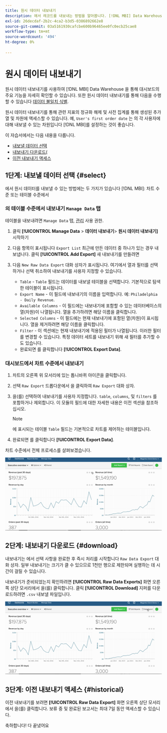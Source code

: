 ```yaml
---
title: 원시 데이터 내보내기
description: 에서 레코드를 내보내는 방법을 알아봅니다. [!DNL MBI] Data Warehouse 을 통해 대시보드의 주요 기능을 자세히 확인할 수 있습니다.
exl-id: 26decdaf-2b2c-4ca2-b3d5-0386892662e8
source-git-commit: 03a5161930cafcbe600b96465ee0fc0ecb25cae8
workflow-type: tm+mt
source-wordcount: '494'
ht-degree: 0%

---
```


# 원시 데이터 내보내기

원시 데이터 내보내기를 사용하여 [!DNL MBI] Data Warehouse 을 통해 대시보드의 주요 기능을 자세히 확인할 수 있습니다. 또한 원시 데이터 내보내기를 통해 다음을 수행할 수 있습니다 [데이터 불일치 식별](https://support.magento.com/hc/en-us/articles/360016730631).

원시 데이터 내보내기를 통해 관련 지표의 정규화 해제 및 사전 집계를 통해 생성된 추가 열 및 차원에 액세스할 수 있습니다. 예, `User's first order date` 는 의 각 사용자에 대해 내보낼 수 있는 차원입니다 [!DNL MBI]를 설정하는 것이 좋습니다.

이 자습서에서는 다음 내용을 다룹니다.

* [내보낼 데이터 선택](#select)
* [내보내기 다운로드(](#download)
* [이전 내보내기 액세스](#historical)

## 1단계: 내보낼 데이터 선택 {#select}

에서 원시 데이터를 내보낼 수 있는 방법에는 두 가지가 있습니다 [!DNL MBI]: 차트 수준 또는 테이블 수준에서

### 의 테이블 수준에서 내보내기 `Manage Data` 탭

테이블을 내보내려면 `Manage Data` 탭, [관리](../administrator/user-management/user-management.md) 사용 권한.

1. 클릭 **[!UICONTROL Manage Data** > **&#x200B;데이터 내보내기&#x200B;**> **원시 데이터 내보내기]** 시작하기
1. 다음 항목이 표시됩니다 `Export List` 최근에 만든 데이터 중 하나가 있는 경우 내보냅니다. 클릭 **[!UICONTROL Add Export]** 새 내보내기를 만들려면
1. 다음 `New Raw Data Export` 대화 상자가 표시됩니다. 여기에서 열과 필터를 선택하거나 선택 취소하여 내보내기를 사용자 지정할 수 있습니다.

   * `Table` - `Table` 필드는 데이터를 내보낼 테이블을 선택합니다. 기본적으로 탐색한 테이블이 표시됩니다.
   * `Export Name` - 이 필드에 내보내기의 이름을 입력합니다. 예: `Philadelphia - Daily Revenue`.
   * `Available Columns` - 이 필드에는 내보내기에 포함할 수 있는 데이터베이스의 열(차원)이 나열됩니다. 열을 추가하려면 해당 이름을 클릭합니다.
   * `Selected Columns` - 이 필드에는 현재 내보내기에 포함된 열(차원)이 표시됩니다. 열을 제거하려면 해당 이름을 클릭합니다.
   * `Filter` - 이 섹션에는 현재 내보내기에 적용된 필터가 나열됩니다. 이러한 필터를 변경할 수 있습니다. 특정 데이터 세트를 내보내기 위해 새 필터를 추가할 수도 있습니다.
   * 완료되면 를 클릭합니다 **[!UICONTROL Export Data]**.

### 대시보드에서 차트 수준에서 내보내기

1. 차트의 오른쪽 위 모서리에 있는 톱니바퀴 아이콘을 클릭합니다.
1. 선택 `Raw Export` 드롭다운에서 을 클릭하여 `Raw Export` 대화 상자.
1. 을(를) 선택하여 내보내기를 사용자 지정합니다. `table`, `columns`, 및 `filters` 를 포함하거나 제외합니다. 이 모듈의 필드에 대한 자세한 내용은 이전 섹션을 참조하십시오.
   >[!NOTE]
   >
   >에 표시되는 테이블 `Table` 필드는 기본적으로 차트를 제어하는 테이블입니다.

1. 완료되면 를 클릭합니다 **[!UICONTROL Export Data]**.

차트 수준에서 전체 프로세스를 살펴보겠습니다.

![](../assets/Chart-level_export.gif)

## 2단계: 내보내기 다운로드 {#download}

내보내기는 에서 선택 사항을 완료한 후 즉시 처리를 시작합니다 `Raw Data Export` 대화 상자. 일부 내보내기는 크기가 클 수 있으므로 1천만 행으로 제한되며 실행하는 데 시간이 걸릴 수 있습니다.

내보내기가 준비되었는지 확인하려면 **[!UICONTROL Raw Data Exports]** 화면 오른쪽 상단 모서리에서 을(를) 클릭합니다. 클릭 **[!UICONTROL Download]** 지퍼를 다운로드하려면 `.csv` 내보낼 파일입니다.

![](../assets/Downloading_export.gif)

## 3단계: 이전 내보내기 액세스 {#historical}

이전 내보내기를 보려면 **[!UICONTROL Raw Data Export]** 화면 오른쪽 상단 모서리에서 을(를) 클릭합니다. 보류 중 및 완료된 보고서는 최대 7일 동안 액세스할 수 있습니다.

축하합니다! 다 끝냈어요
